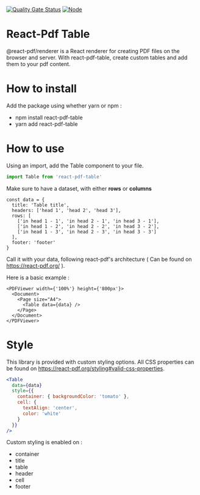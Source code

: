 [![Quality Gate Status](https://sonarcloud.io/api/project_badges/measure?project=Airthium_react-pdf-table&metric=alert_status&token=e529d930e12d2204a38abc165e9416d90bbdf058)](https://sonarcloud.io/summary/new_code?id=Airthium_react-pdf-table)
[![Node](https://github.com/Airthium/react-pdf-table/actions/workflows/node.yml/badge.svg)](https://github.com/Airthium/react-pdf-table/actions/workflows/node.yml)

# React-Pdf Table

@react-pdf/renderer is a React renderer for creating PDF files on the browser and server.
With react-pdf-table, create custom tables and add them to your pdf content.

# How to install

Add the package using whether yarn or npm :

- npm install react-pdf-table
- yarn add react-pdf-table

# How to use

Using an import, add the Table component to your file.

```jsx
import Table from 'react-pdf-table'
```

Make sure to have a dataset, with either **rows** or **columns**

```tsx
const data = {
  title: 'Table title',
  headers: ['head 1', 'head 2', 'head 3'],
  rows: [
    ['in head 1 - 1', 'in head 2 - 1', 'in head 3 - 1'],
    ['in head 1 - 2', 'in head 2 - 2', 'in head 3 - 2'],
    ['in head 1 - 3', 'in head 2 - 3', 'in head 3 - 3']
  ],
  footer: 'footer'
}
```

Call it with your data, following react-pdf's architecture ( Can be found on https://react-pdf.org/ ).

Here is a basic example :

```tsx
<PDFViewer width={'100%'} height={'800px'}>
  <Document>
    <Page size="A4">
      <Table data={data} />
    </Page>
  </Document>
</PDFViewer>
```

# Style

This library is provided with custom styling options.
All CSS properties can be found on https://react-pdf.org/styling#valid-css-properties.

```jsx
<Table
  data={data}
  style={{
    container: { backgroundColor: 'tomato' },
    cell: {
      textAlign: 'center',
      color: 'white'
    }
  }}
/>
```

Custom styling is enabled on :

- container
- title
- table
- header
- cell
- footer
